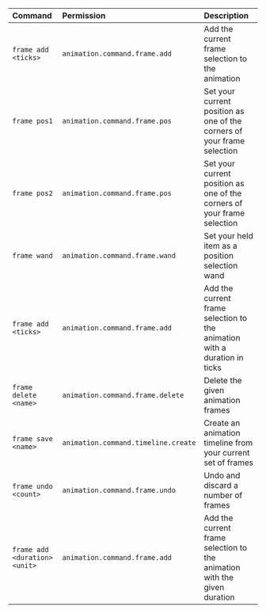 | Command | Permission | Description |
| :------ | :--------- | :---------- |
| `frame add <ticks>` | `animation.command.frame.add` | Add the current frame selection to the animation |
| `frame pos1` | `animation.command.frame.pos` | Set your current position as one of the corners of your frame selection |
| `frame pos2` | `animation.command.frame.pos` | Set your current position as one of the corners of your frame selection |
| `frame wand` | `animation.command.frame.wand` | Set your held item as a position selection wand |
| `frame add <ticks>` | `animation.command.frame.add` | Add the current frame selection to the animation with a duration in ticks |
| `frame delete <name>` | `animation.command.frame.delete` | Delete the given animation frames |
| `frame save <name>` | `animation.command.timeline.create` | Create an animation timeline from your current set of frames |
| `frame undo <count>` | `animation.command.frame.undo` | Undo and discard a number of frames |
| `frame add <duration> <unit>` | `animation.command.frame.add` | Add the current frame selection to the animation with the given duration |